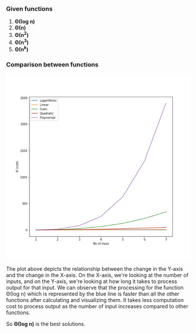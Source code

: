 ### Given functions
1. **Θ(log n)** 
2. **Θ(n)** 
3. **Θ(n<sup>2</sup>)** 
4. **Θ(n<sup>3</sup>)** 
5. **Θ(n<sup>k</sup>)** 

### Comparison between functions
![Image Loading Failed](Comparison.jpg "page")

The plot above depicts the relationship between the change in the Y-axis and the change in the X-axis. On the X-axis, we're looking at the number of inputs, and on the Y-axis, we're looking at how long it takes to process output for that input. We can observe that the processing for the function Θ(log n) which is represented by the blue line is faster than all the other functions after calculating and visualizing them. It takes less computation cost to process output as the number of input increases compared to other functions.

So **Θ(log n)** is the best solutions. 

